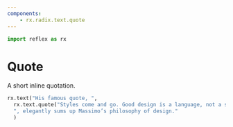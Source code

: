 ```yaml
---
components:
    - rx.radix.text.quote
---
```


```python exec
import reflex as rx
```

# Quote

A short inline quotation.

```python demo
rx.text("His famous quote, ",
  rx.text.quote("Styles come and go. Good design is a language, not a style"),
  ", elegantly sums up Massimo’s philosophy of design."
  )
```

